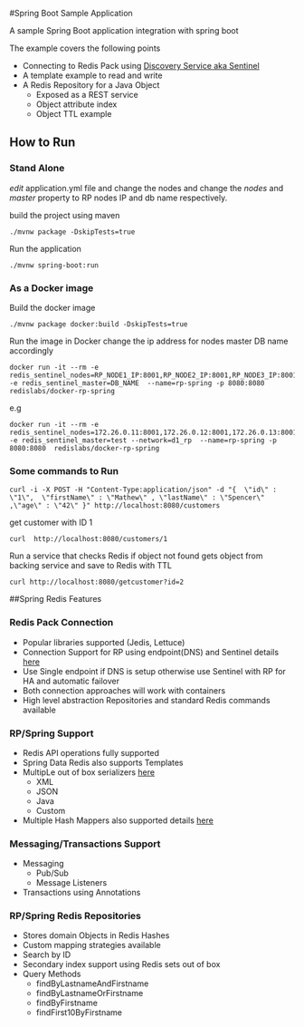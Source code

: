 

#Spring Boot Sample Application

A sample Spring Boot application integration with spring boot

The example covers the following points

* Connecting to Redis Pack using [Discovery Service aka Sentinel](https://redislabs.com/redis-enterprise-documentation/concepts-architecture/concepts/discovery-service/)
* A template example to read and write
* A Redis Repository for a Java Object
    * Exposed as a REST service
    * Object attribute index
    * Object TTL example

## How to Run
### Stand Alone

*edit* application.yml file and change the nodes and change the *nodes* and *master* property to RP nodes IP and db name respectively.

build the project using maven
```
./mvnw package -DskipTests=true
```
Run the application
```
./mvnw spring-boot:run
```

### As a Docker image

Build the docker image
```
./mvnw package docker:build -DskipTests=true
```
Run the image in Docker change the ip address for nodes master DB name accordingly
```
docker run -it --rm -e redis_sentinel_nodes=RP_NODE1_IP:8001,RP_NODE2_IP:8001,RP_NODE3_IP:8001 -e redis_sentinel_master=DB_NAME  --name=rp-spring -p 8080:8080  redislabs/docker-rp-spring
```
e.g 
```
docker run -it --rm -e redis_sentinel_nodes=172.26.0.11:8001,172.26.0.12:8001,172.26.0.13:8001 -e redis_sentinel_master=test --network=d1_rp  --name=rp-spring -p 8080:8080  redislabs/docker-rp-spring
```

### Some commands to Run

```
curl -i -X POST -H "Content-Type:application/json" -d "{  \"id\" : \"1\",  \"firstName\" : \"Mathew\" , \"lastName\" : \"Spencer\" ,\"age\" : \"42\" }" http://localhost:8080/customers
```
get  customer with ID 1
```
curl  http://localhost:8080/customers/1
```
Run a service that checks Redis if object not found gets object from backing service and save to Redis with TTL
```
curl http://localhost:8080/getcustomer?id=2
```

##Spring Redis Features

### Redis Pack Connection
* Popular libraries supported (Jedis, Lettuce)
* Connection Support for RP using endpoint(DNS) and Sentinel details [here](http://docs.spring.io/spring-data/redis/docs/current/reference/html/#redis:connectors)
* Use Single endpoint if DNS is setup otherwise use Sentinel with RP for HA and automatic failover
* Both connection approaches will work with containers
* High level abstraction Repositories and standard Redis commands available

### RP/Spring Support
* Redis API operations fully supported
* Spring Data Redis also supports Templates
* MultipLe out of box serializers [here](http://docs.spring.io/spring-data/redis/docs/current/reference/html/#redis:serializer)
    * XML
    * JSON
    * Java
    * Custom
* Multiple Hash Mappers also supported details [here](http://docs.spring.io/spring-data/redis/docs/current/reference/html/#redis.hashmappers.root)


### Messaging/Transactions Support
* Messaging
    * Pub/Sub
    * Message Listeners
* Transactions using Annotations

### RP/Spring Redis Repositories
* Stores domain Objects in Redis Hashes
* Custom mapping strategies available
* Search by ID
* Secondary index support using Redis sets out of box
* Query Methods
    * findByLastnameAndFirstname
    * findByLastnameOrFirstname
    * findByFirstname
    * findFirst10ByFirstname




